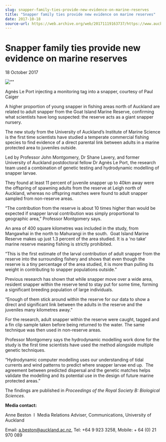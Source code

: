 ```yaml
---
slug: snapper-family-ties-provide-new-evidence-on-marine-reserves
title: "Snapper family ties provide new evidence on marine reserves"
date: 2017-10-18
source-url: https://web.archive.org/web/20171119163737/https://www.auckland.ac.nz/en/about/news-events-and-notices/news/news-2017/10/snapper-family-ties-provide-new-evidence-on-marine-reserves.html
---
```

Snapper family ties provide new evidence on marine reserves
===========================================================

18 October 2017

![""](https://www.auckland.ac.nz/en/about/news-events-and-notices/news/news-2017/10/snapper-family-ties-provide-new-evidence-on-marine-reserves/_jcr_content/par/textimage/image.img.jpg/1508281054963.jpg "Agnès Le Port injecting a monitoring tag into a snapper, courtesy of Paul Caiger")

Agnès Le Port injecting a monitoring tag into a snapper, courtesy of Paul Caiger

A higher proportion of young snapper in fishing areas north of Auckland are related to adult snapper from the Goat Island Marine Reserve, confirming what scientists have long suspected: the reserve acts as a giant snapper nursery.

The new study from the University of Auckland’s Institute of Marine Science is the first time scientists have studied a temperate commercial fishing species to find evidence of a direct parental link between adults in a marine protected area to juveniles outside.

Led by Professor John Montgomery, Dr Shane Lavery, and former University of Auckland postdoctoral fellow Dr Agnès Le Port, the research team used a combination of genetic testing and hydrodynamic modelling of snapper larvae.

They found at least 11 percent of juvenile snapper up to 40km away were the offspring of spawning adults from the reserve at Leigh north of Auckland, whereas no offspring matches were found to adult snapper sampled from non-reserve areas.

“The contribution from the reserve is about 10 times higher than would be expected if snapper larval contribution was simply proportional to geographic area,” Professor Montgomery says.

An area of 400 square kilometres was included in the study, from Mangawhai in the north to Mahurangi in the south.  Goat Island Marine Reserve makes up just 1.3 percent of the area studied. It is a ‘no take’ marine reserve meaning fishing is strictly prohibited.

“This is the first estimate of the larval contribution of adult snapper from the reserve into the surrounding fishery and shows that even though the reserve is a tiny percentage of the area studied, it is more than pulling its weight in contributing to snapper populations outside.”

Previous research has shown that while snapper move over a wide area, resident snapper within the reserve tend to stay put for some time, forming a significant breeding population of large individuals.

“Enough of them stick around within the reserve for our data to show a direct and significant link between the adults in the reserve and the juveniles many kilometres away.”

For the research, adult snapper within the reserve were caught, tagged and a fin clip sample taken before being returned to the water. The same technique was then used in non-reserve areas.

Professor Montgomery says the hydrodynamic modelling work done for the study is the first time scientists have used the method alongside multiple genetic techniques.

“Hydrodynamic computer modelling uses our understanding of tidal currents and wind patterns to predict where snapper larvae end up.  The agreement between predicted dispersal and the genetic matches helps validate the modelling and its potential use in the design of future marine protected areas.”

The findings are published in _Proceedings of the Royal Society B: Biological Sciences._  

**Media contact:**

Anne Beston  I  Media Relations Adviser, Communications, University of Auckland

Email: [a.beston@auckland.ac.nz](mailto:a.beston@auckland.ac.nz), Tel: +64 9 923 3258, Mobile: + 64 (0) 21 970 089